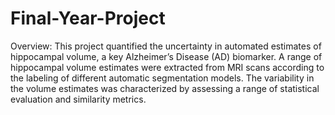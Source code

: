 # Final-Year-Project

Overview:
This project quantified the uncertainty in automated estimates of hippocampal volume, a key Alzheimer’s Disease
(AD) biomarker. A range of hippocampal volume estimates were extracted from MRI scans according to
the labeling of different automatic segmentation models. The variability in the volume estimates was characterized by assessing a range of
statistical evaluation and similarity metrics.
